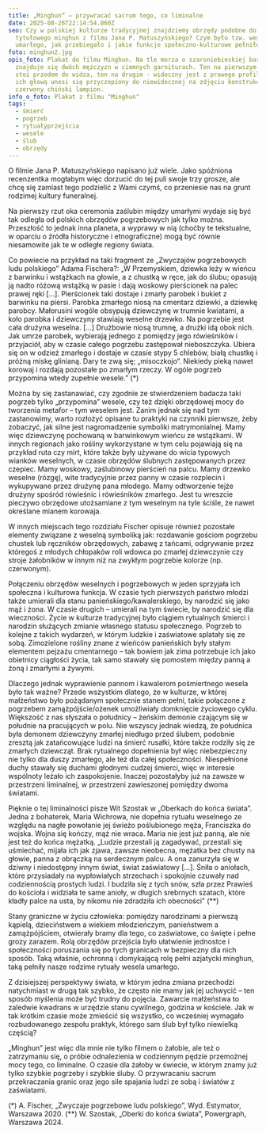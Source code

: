 ```yaml
---
title: „Minghun” – przywracać sacrum tego, co liminalne
date: 2025-08-26T22:14:54.860Z
seo: Czy w polskiej kulturze tradycyjnej znajdziemy obrzędy podobne do
  tytułowego minghun z filmu Jana P. Matuszyńskiego? Czym było tzw. wesele
  umarłego, jak przebiegało i jakie funkcje społeczno-kulturowe pełniło?
foto: minghun2.jpg
opis_foto: Plakat do filmu Minghun. Na tle morza o szaroniebieskiej barwie
  znajduje się dwóch mężczyzn w ciemnych garniturach. Ten na pierwszym planie
  stoi przodem do widza, ten na drugim - widoczny jest z prawego profilu. Nad
  ich głową unosi się przyczepiony do niewidocznej na zdjęciu konstrukcji
  czerwony chiński lampion.
info_o_foto: Plakat z filmu "Minghun"
tags:
  - śmierć
  - pogrzeb
  - rytuałyprzejścia
  - wesele
  - ślub
  - obrzędy
---
```

O filmie Jana P. Matuszyńskiego napisano już wiele. Jako spóźniona recenzentka mogłabym więc dorzucić do tej puli swoje trzy grosze, ale chcę się zamiast tego podzielić z Wami czymś, co przeniesie nas na grunt rodzimej kultury funeralnej.

Na pierwszy rzut oka ceremonia zaślubin między umarłymi wydaje się być tak odległa od polskich obrzędów pogrzebowych jak tylko można. Przeszłość to jednak inna planeta, a wyprawy w nią (choćby te tekstualne, w oparciu o źródła historyczne i etnograficzne) mogą być równie niesamowite jak te w odległe regiony świata.

Co powiecie na przykład na taki fragment ze „Zwyczajów pogrzebowych ludu polskiego” Adama Fischera?:
„W Przemyskiem, dziewka leży w wieńcu z barwinku i wstążkach na głowie, a z chustką w ręce, jak do ślubu; opasują ją nadto różową wstążką w pasie i dają woskowy pierścionek na palec prawej ręki \[…]. Pierścionek taki dostaje i zmarły parobek i bukiet z barwinku na piersi. Parobka zmarłego niosą na cmentarz dziewki, a dziewkę parobcy. Małorusini wogóle obsypują dziewczynę w trumnie kwiatami, a koło parobka i dziewczyny stawiają weselne drzewko. Na pogrzebie jest cała drużyna weselna. \[…] Drużbowie niosą trumnę, a drużki idą obok nich. Jak umrze parobek, wybierają jednego z pomiędzy jego rówieśników i przyjaciół, aby w czasie całego pogrzebu zastępował nieboszczyka. Ubiera się on w odzież zmarłego i dostaje w czasie stypy 5 chlebów, białą chustkę i próżną miskę glinianą. Dary te zwą się; „misoczkojo“. Niekiedy pieką nawet korowaj i rozdają pozostałe po zmarłym rzeczy. W ogóle pogrzeb przypomina wtedy zupełnie wesele.”  (*)

Można by się zastanawiać, czy zgodnie ze stwierdzeniem badacza taki pogrzeb tylko „przypomina” wesele, czy też dzięki obrzędowej mocy do tworzenia metafor – tym weselem jest. Zanim jednak się nad tym zastanowimy, warto rozłożyć opisane tu praktyki na czynniki pierwsze, żeby zobaczyć, jak silne jest nagromadzenie symboliki matrymonialnej. Mamy więc dziewczynę pochowaną w barwinkowym wieńcu ze wstążkami. W innych regionach jako rośliny wykorzystane w tym celu pojawiają się na przykład ruta czy mirt, które także były używane do wicia typowych wianków weselnych, w czasie obrzędów ślubnych zastępowanych przez czepiec. Mamy woskowy, zaślubinowy pierścień na palcu. Mamy drzewko weselne (rózgę), wite tradycyjnie przez panny w czasie rozplecin i wykupywane przez drużynę pana młodego. Mamy odtworzenie tejże drużyny spośród rówieśnic i rówieśników zmarłego. Jest tu wreszcie pieczywo obrzędowe utożsamiane z tym weselnym na tyle ściśle, że nawet określane mianem korowaja.

W innych miejscach tego rozdziału Fischer opisuje również pozostałe elementy związane z weselną symboliką jak: rozdawanie gościom pogrzebu chustek lub ręczników obrzędowych, zabawę z tańcami, odgrywanie przez któregoś z młodych chłopaków roli wdowca po zmarłej dziewczynie czy stroje żałobników w innym niż na zwykłym pogrzebie kolorze (np. czerwonym).

Połączeniu obrzędów weselnych i pogrzebowych w jeden sprzyjała ich społeczna i kulturowa funkcja. W czasie tych pierwszych państwo młodzi także umierali dla stanu panieńskiego/kawalerskiego, by narodzić się jako mąż i żona. W czasie drugich – umierali na tym świecie, by narodzić się dla wieczności. Życie w kulturze tradycyjnej było ciągiem rytualnych śmierci i narodzin służących zmianie własnego statusu społecznego. Pogrzeb to kolejne z takich wydarzeń, w którym ludzkie i zaświatowe splatały się ze sobą. Zimozielone rośliny znane z wieńców panieńskich były stałym elementem pejzażu cmentarnego – tak bowiem jak zima potrzebuje ich jako obietnicy ciągłości życia, tak samo stawały się pomostem między panną a żoną i zmarłymi a żywymi.

Dlaczego jednak wyprawienie pannom i kawalerom pośmiertnego wesela było tak ważne? Przede wszystkim dlatego, że w kulturze, w której małżeństwo było pożądanym społecznie stanem pełni, takie połączone z pogrzebem zamążpójście/ożenek umożliwiały domknięcie życiowego cyklu. Większość z nas słyszała o południcy – żeńskim demonie czającym się w południe na pracujących w polu. Nie wszyscy jednak wiedzą, że południca była demonem dziewczyny zmarłej niedługo przed ślubem, podobnie zresztą jak zatańcowujące ludzi na śmierć rusałki, które także rodziły się ze zmarłych dziewcząt. Brak rytualnego dopełnienia był więc niebezpieczny nie tylko dla duszy zmarłego, ale też dla całej społeczności. Niespełnione duchy stawały się duchami głodnymi cudzej śmierci, więc w interesie wspólnoty leżało ich zaspokojenie. Inaczej pozostałyby już na zawsze w przestrzeni liminalnej, w przestrzeni zawieszonej pomiędzy dwoma światami.

Pięknie o tej liminalności pisze Wit Szostak w „Oberkach do końca świata”. Jedna z bohaterek, Maria Wichrowa, nie dopełnia rytuału weselnego ze względu na nagłe powołanie jej świeżo poślubionego męża, Franciszka do wojska. Wojna się kończy, mąż nie wraca. Maria nie jest już panną, ale nie jest też do końca mężatką. „Ludzie przestali ją zagadywać, przestali się uśmiechać, mijała ich jak zjawa, zawsze nieobecna, mężatka bez chusty na głowie, panna z obrączką na serdecznym palcu. A ona zanurzyła się w dziwny i niedostępny innym świat, świat zaświatowy \[…]. Śniła o aniołach, które przysiadały na wypłowiałych strzechach i spokojnie czuwały nad codziennością prostych ludzi. I budziła się z tych snów, szła przez Prawieś do kościoła i widziała te same anioły, w długich srebrnych szatach, które kładły palce na usta, by nikomu nie zdradziła ich obecności” (\*\*)

Stany graniczne w życiu człowieka: pomiędzy narodzinami a pierwszą kąpielą, dzieciństwem a wiekiem młodzieńczym, panieństwem a zamążpójściem, otwierały bramy dla tego, co zaświatowe, co święte i pełne grozy zarazem. Rolą obrzędów przejścia było ułatwienie jednostce i społeczności poruszania się po tych granicach w bezpieczny dla nich sposób. Taką właśnie, ochronną i domykającą rolę pełni azjatycki minghun, taką pełniły nasze rodzime rytuały wesela umarłego.

Z dzisiejszej perspektywy świata, w którym jedna zmiana przechodzi natychmiast w drugą tak szybko, że często nie mamy jak jej uchwycić – ten sposób myślenia może być trudny do pojęcia. Zawarcie małżeństwa to zaledwie kwadrans w urzędzie stanu cywilnego, godzina w kościele. Jak w tak krótkim czasie może zmieścić się wszystko, co wcześniej wymagało rozbudowanego zespołu praktyk, którego sam ślub był tylko niewielką częścią?

„Minghun” jest więc dla mnie nie tylko filmem o żałobie, ale też o zatrzymaniu się, o próbie odnalezienia w codziennym pędzie przemożnej mocy tego, co liminalne. O czasie dla żałoby w świecie, w którym znamy już tylko szybkie pogrzeby i szybkie śluby. O przywracaniu sacrum przekraczania granic oraz jego sile spajania ludzi ze sobą i światów z zaświatami.

(\*) A. Fischer, „Zwyczaje pogrzebowe ludu polskiego”, Wyd. Estymator, Warszawa 2020.
(\**) W. Szostak, „Oberki do końca świata”, Powergraph, Warszawa 2024.